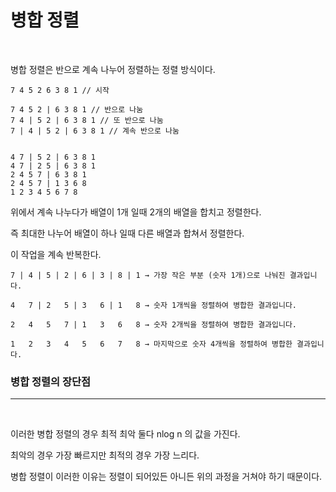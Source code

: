 <h1>병합 정렬</h1>
<br>

병합 정렬은 반으로 계속 나누어 정렬하는 정렬 방식이다.

    7 4 5 2 6 3 8 1 // 시작

    7 4 5 2 | 6 3 8 1 // 반으로 나눔
    7 4 | 5 2 | 6 3 8 1 // 또 반으로 나눔
    7 | 4 | 5 2 | 6 3 8 1 // 계속 반으로 나눔


    4 7 | 5 2 | 6 3 8 1
    4 7 | 2 5 | 6 3 8 1
    2 4 5 7 | 6 3 8 1
    2 4 5 7 | 1 3 6 8
    1 2 3 4 5 6 7 8


위에서 계속 나누다가 배열이 1개 일때 2개의 배열을 합치고 정렬한다.

즉 최대한 나누어 배열이 하나 일때 다른 배열과 합쳐서 정렬한다.

이 작업을 계속 반복한다. 


    7 | 4 | 5 | 2 | 6 | 3 | 8 | 1 → 가장 작은 부분 (숫자 1개)으로 나눠진 결과입니다.

    4   7 | 2   5 | 3   6 | 1   8 → 숫자 1개씩을 정렬하여 병합한 결과입니다.

    2   4   5   7 | 1   3   6   8 → 숫자 2개씩을 정렬하여 병합한 결과입니다.

    1   2   3   4   5   6   7   8 → 마지막으로 숫자 4개씩을 정렬하여 병합한 결과입니다. 

<h3>병합 정렬의 장단점</h3>
<hr><br>

이러한 병합 정렬의 경우 최적 최악 둘다 nlog n 의 값을 가진다.

최악의 경우 가장 빠르지만 최적의 경우 가장 느리다.

병합 정렬이 이러한 이유는 정렬이 되어있든 아니든 위의 과정을 거쳐야 하기 때문이다.
